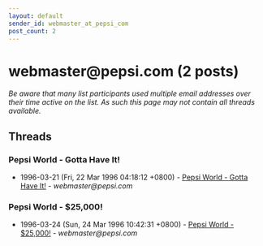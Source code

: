 ```yaml
---
layout: default
sender_id: webmaster_at_pepsi_com
post_count: 2
---
```


# webmaster<span>@</span>pepsi.com (2 posts)

_Be aware that many list participants used multiple email addresses over their time active on the list. As such this page may not contain all threads available._

## Threads

### Pepsi World - Gotta Have It!
+ 1996-03-21 (Fri, 22 Mar 1996 04:18:12 +0800) - [Pepsi World - Gotta Have It!](/archive/1996/03/cbab5ba8ed7442662cf8f38b9f9cf59a3d9a51a6779ca16f556227c1ce8c0851) - _webmaster@pepsi.com_

### Pepsi World - $25,000!
+ 1996-03-24 (Sun, 24 Mar 1996 10:42:31 +0800) - [Pepsi World - $25,000!](/archive/1996/03/6cee25072503ec5ef522c8defdd0c395b159b7783cef6cd7051a1278fe45bfcf) - _webmaster@pepsi.com_

